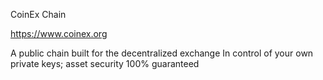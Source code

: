 CoinEx Chain

https://www.coinex.org

A public chain built for the decentralized exchange
In control of your own private keys; asset security 100% guaranteed
